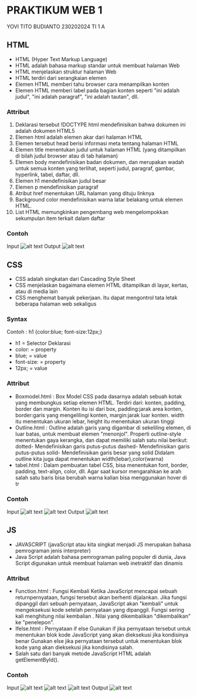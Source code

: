 # PRAKTIKUM WEB 1
YOVI TITO BUDIANTO
230202024
TI 1 A
## HTML
- HTML (Hyper Text Markup Language)
- HTML adalah bahasa markup standar untuk membuat halaman Web
- HTML menjelaskan struktur halaman Web
- HTML terdiri dari serangkaian elemen
- Elemen HTML memberi tahu browser cara menampilkan konten
- Elemen HTML memberi label pada bagian konten seperti "ini adalah judul", "ini adalah paragraf", "ini adalah tautan", dll.

### Attribut
1. Deklarasi tersebut !DOCTYPE html mendefinisikan bahwa dokumen ini adalah dokumen HTML5
2. Elemen html adalah elemen akar dari halaman HTML
3. Elemen tersebut head berisi informasi meta tentang halaman HTML
4. Elemen title menentukan judul untuk halaman HTML (yang ditampilkan di bilah judul browser atau di tab halaman)
5. Elemen body mendefinisikan badan dokumen, dan merupakan wadah untuk semua konten yang terlihat, seperti judul, paragraf, gambar, hyperlink, tabel, daftar, dll.
6. Elemen h1 mendefinisikan judul besar
7. Elemen p mendefinisikan paragraf
8. Atribut href menentukan URL halaman yang dituju linknya
9. Background color mendefinisikan warna latar belakang untuk elemen HTML.
10. List HTML memungkinkan pengembang web mengelompokkan sekumpulan item terkait dalam daftar

### Contoh
Input
![alt text](foto/inputhtml.png)
Output
![alt text](foto/outputhtml.png)

## CSS
- CSS adalah singkatan dari Cascading Style Sheet
- CSS menjelaskan bagaimana elemen HTML ditampilkan di layar, kertas, atau di media lain
- CSS menghemat banyak pekerjaan. Itu dapat mengontrol tata letak beberapa halaman web sekaligus

### Syntax 
Contoh : 
h1 {color:blue; font-size:12px;}
- h1 = Selector Deklarasi
- color: = property
- blue; = value
- font-size: = property
- 12px; = value

### Attribut
- Boxmodel.html : Box Model CSS pada dasarnya adalah sebuah kotak yang membungkus setiap elemen HTML. Terdiri dari: konten, padding, border dan margin. Konten itu isi dari box, padding:jarak area konten, border:garis yang mengelilingi konten, margin:jarak luar konten. width itu menentukan ukuran lebar, height itu menentukan ukuran tinggi
- Outline.html : Outline adalah garis yang digambar di sekeliling elemen, di luar batas, untuk membuat elemen "menonjol". Properti outline-style menentukan gaya kerangka, dan dapat memiliki salah satu nilai berikut: dotted- Mendefinisikan garis putus-putus dashed- Mendefinisikan garis putus-putus solid- Mendefinisikan garis besar yang solid Didalam outline kita juga dapat menentukan width(lebar),color(warna)
- tabel.html : Dalam pembuatan tabel CSS, bisa menentukan font, border, padding, text-align, color, dll. Agar saat kursor mengarahkan ke arah salah satu baris bisa berubah warna kalian bisa menggunakan hover di tr

### Contoh
Input
![alt text](foto/inputcss1.png)
![alt text](foto/inputcss2.png)
Output
![alt text](foto/outputcss.png)

## JS
- JAVASCRIPT (javaScript atau kita singkat menjadi JS merupakan bahasa pemrograman jenis interpreter)
- Java Script adalah bahasa pemrograman paling populer di dunia, Java Script digunakan untuk membuat halaman web inetraktif dan dinamis

### Attribut
- Function.html : Fungsi Kembali Ketika JavaScript mencapai sebuah returnpernyataan, fungsi tersebut akan berhenti dijalankan. Jika fungsi dipanggil dari sebuah pernyataan, JavaScript akan "kembali" untuk mengeksekusi kode setelah pernyataan yang dipanggil. Fungsi sering kali menghitung nilai kembalian . Nilai yang dikembalikan "dikembalikan" ke "penelepon".
- Ifelse.html : Pernyataan if else Gunakan if jika pernyataan tersebut untuk menentukan blok kode JavaScript yang akan dieksekusi jika kondisinya benar Gunakan else jika pernyataan tersebut untuk menentukan blok kode yang akan dieksekusi jika kondisinya salah.
- Salah satu dari banyak metode JavaScript HTML adalah getElementById().

### Contoh
Input
![alt text](foto/inputjs1.png)
![alt text](foto/inputjs2.png)
![alt text](foto/inputjs3.png)
Output
![alt text](foto/outputjs.png)
